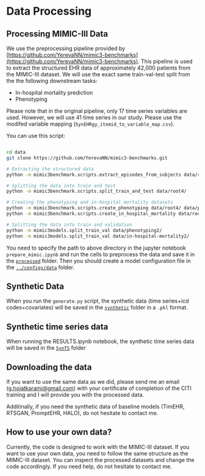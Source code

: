 # Data Processing

## Processing MIMIC-III Data

We use the preprocessing pipeline provided by [https://github.com/YerevaNN/mimic3-benchmarks](https://github.com/YerevaNN/mimic3-benchmarks). This pipeline is used to extract the structured EHR data of approximately 42,000 patients from the MIMIC-III dataset. We will use the exact same train-val-test split from the the following downstream tasks:

- In-hospital mortality prediction
- Phenotyping

Please note that in the original pipeline, only 17 time series variables are used. However, we will use 41 time series in our study. Please use the modifed variable mapping (`SynEHRgy_itemid_to_variable_map.csv`).

You can use this script:

```bash

cd data
git clone https://github.com/YerevaNN/mimic3-benchmarks.git

# Extracting the structured data
python -m mimic3benchmark.scripts.extract_episodes_from_subjects data/root4/ --variable_map_file SynEHRgy_itemid_to_variable_map.csv

# Splitting the data into train and test
python -m mimic3benchmark.scripts.split_train_and_test data/root4/

# Creating the phenotyping and in-hospital mortality datasets
python -m mimic3benchmark.scripts.create_phenotyping data/root4/ data/phenotyping2/
python -m mimic3benchmark.scripts.create_in_hospital_mortality data/root4/ data/in-hospital-mortality2/

# Splitting the data into train and validation
python -m mimic3models.split_train_val data/phenotyping2/
python -m mimic3models.split_train_val data/in-hospital-mortality2/

```

You need to specify the path to above directory in the jupyter notebook `prepare_mimic.ipynb` and run the cells to preprocess the data and save it in the [`processed`](processed) folder. Then you should create a model configuration file in the [`../configs/data`](../configs/data) folder.

## Synthetic Data

When you run the `generate.py` script, the synthetic data (time series+icd codes+covariates) will be saved in the [`synthetic`](synthetic) folder in a `.pkl` format.

## Synthetic time series data

When running the RESULTS.ipynb notebook, the synthetic time series data will be saved in the [`SynTS`](SynTS) folder

## Downloading the data

If you want to use the same data as we did, please send me an email ([g.hojatkarami@gmail.com](mailto:g.hojatkarami@gmail.com)) with your certificate of completion of the CITI training and I will provide you with the processed data.

Additinally, if you need the synthetic data of baseline models (TimEHR, RTSGAN, PromptEHR, HALO), do not hesitate to contact me.

## How to use your own data?

Currently, the code is designed to work with the MIMIC-III dataset. If you want to use your own data, you need to follow the same structure as the MIMIC-III dataset. You can inspect the processed datasets and change the code accordingly. If you need help, do not hesitate to contact me.
